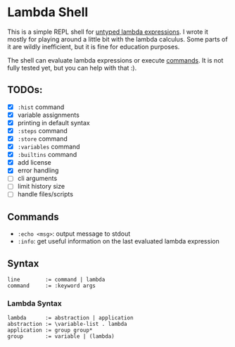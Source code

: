 # Lambda Shell
This is a simple REPL shell for [untyped lambda expressions](https://en.wikipedia.org/wiki/Lambda_calculus).
I wrote it mostly for playing around a little bit with the lambda calculus.
Some parts of it are wildly inefficient, but it is fine for education purposes.

The shell can evaluate lambda expressions or execute [commands](#commands).
It is not fully tested yet, but you can help with that :).

## TODOs:
* [X] `:hist` command
* [X] variable assignments
* [X] printing in default syntax
* [X] `:steps` command
* [X] `:store` command
* [X] `:variables` command
* [X] `:builtins` command
* [X] add license
* [X] error handling
* [ ] cli arguments
* [ ] limit history size
* [ ] handle files/scripts

## Commands
* `:echo <msg>`: output message to stdout
* `:info`: get useful information on the last evaluated lambda expression

## Syntax
```
line        := command | lambda
command     := :keyword args
```

### Lambda Syntax
```
lambda      := abstraction | application
abstraction := \variable-list . lambda
application := group group*
group       := variable | (lambda)
```

